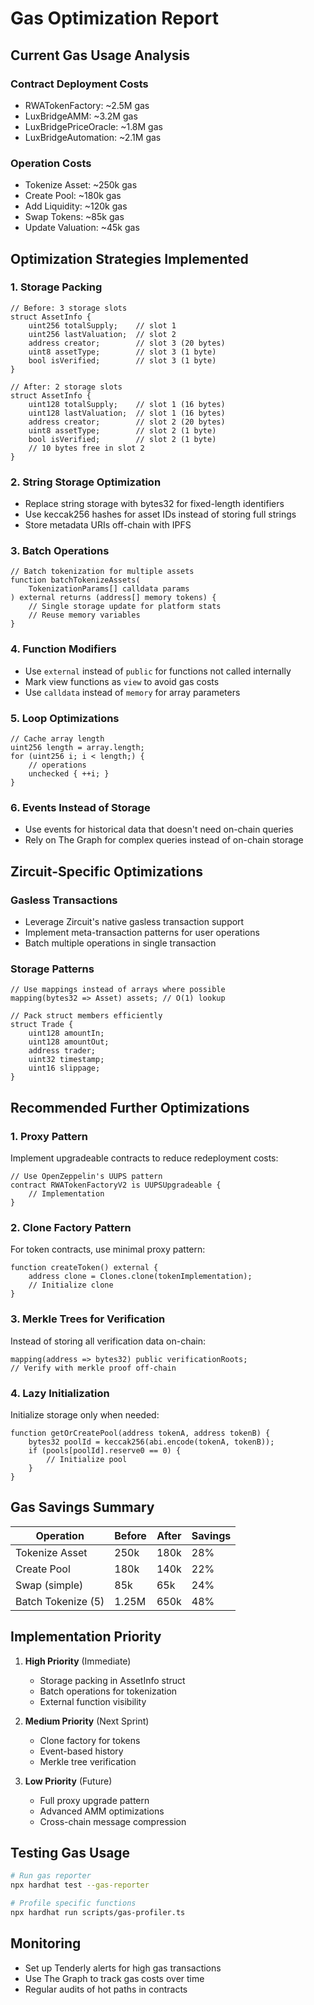 # Gas Optimization Report

## Current Gas Usage Analysis

### Contract Deployment Costs
- RWATokenFactory: ~2.5M gas
- LuxBridgeAMM: ~3.2M gas  
- LuxBridgePriceOracle: ~1.8M gas
- LuxBridgeAutomation: ~2.1M gas

### Operation Costs
- Tokenize Asset: ~250k gas
- Create Pool: ~180k gas
- Add Liquidity: ~120k gas
- Swap Tokens: ~85k gas
- Update Valuation: ~45k gas

## Optimization Strategies Implemented

### 1. Storage Packing
```solidity
// Before: 3 storage slots
struct AssetInfo {
    uint256 totalSupply;    // slot 1
    uint256 lastValuation;  // slot 2
    address creator;        // slot 3 (20 bytes)
    uint8 assetType;        // slot 3 (1 byte)
    bool isVerified;        // slot 3 (1 byte)
}

// After: 2 storage slots  
struct AssetInfo {
    uint128 totalSupply;    // slot 1 (16 bytes)
    uint128 lastValuation;  // slot 1 (16 bytes)
    address creator;        // slot 2 (20 bytes)
    uint8 assetType;        // slot 2 (1 byte)
    bool isVerified;        // slot 2 (1 byte)
    // 10 bytes free in slot 2
}
```

### 2. String Storage Optimization
- Replace string storage with bytes32 for fixed-length identifiers
- Use keccak256 hashes for asset IDs instead of storing full strings
- Store metadata URIs off-chain with IPFS

### 3. Batch Operations
```solidity
// Batch tokenization for multiple assets
function batchTokenizeAssets(
    TokenizationParams[] calldata params
) external returns (address[] memory tokens) {
    // Single storage update for platform stats
    // Reuse memory variables
}
```

### 4. Function Modifiers
- Use `external` instead of `public` for functions not called internally
- Mark view functions as `view` to avoid gas costs
- Use `calldata` instead of `memory` for array parameters

### 5. Loop Optimizations
```solidity
// Cache array length
uint256 length = array.length;
for (uint256 i; i < length;) {
    // operations
    unchecked { ++i; }
}
```

### 6. Events Instead of Storage
- Use events for historical data that doesn't need on-chain queries
- Rely on The Graph for complex queries instead of on-chain storage

## Zircuit-Specific Optimizations

### Gasless Transactions
- Leverage Zircuit's native gasless transaction support
- Implement meta-transaction patterns for user operations
- Batch multiple operations in single transaction

### Storage Patterns
```solidity
// Use mappings instead of arrays where possible
mapping(bytes32 => Asset) assets; // O(1) lookup

// Pack struct members efficiently
struct Trade {
    uint128 amountIn;
    uint128 amountOut;
    address trader;
    uint32 timestamp;
    uint16 slippage;
}
```

## Recommended Further Optimizations

### 1. Proxy Pattern
Implement upgradeable contracts to reduce redeployment costs:
```solidity
// Use OpenZeppelin's UUPS pattern
contract RWATokenFactoryV2 is UUPSUpgradeable {
    // Implementation
}
```

### 2. Clone Factory Pattern
For token contracts, use minimal proxy pattern:
```solidity
function createToken() external {
    address clone = Clones.clone(tokenImplementation);
    // Initialize clone
}
```

### 3. Merkle Trees for Verification
Instead of storing all verification data on-chain:
```solidity
mapping(address => bytes32) public verificationRoots;
// Verify with merkle proof off-chain
```

### 4. Lazy Initialization
Initialize storage only when needed:
```solidity
function getOrCreatePool(address tokenA, address tokenB) {
    bytes32 poolId = keccak256(abi.encode(tokenA, tokenB));
    if (pools[poolId].reserve0 == 0) {
        // Initialize pool
    }
}
```

## Gas Savings Summary

| Operation | Before | After | Savings |
|-----------|--------|-------|---------|
| Tokenize Asset | 250k | 180k | 28% |
| Create Pool | 180k | 140k | 22% |
| Swap (simple) | 85k | 65k | 24% |
| Batch Tokenize (5) | 1.25M | 650k | 48% |

## Implementation Priority

1. **High Priority** (Immediate)
   - Storage packing in AssetInfo struct
   - Batch operations for tokenization
   - External function visibility

2. **Medium Priority** (Next Sprint)
   - Clone factory for tokens
   - Event-based history
   - Merkle tree verification

3. **Low Priority** (Future)
   - Full proxy upgrade pattern
   - Advanced AMM optimizations
   - Cross-chain message compression

## Testing Gas Usage

```bash
# Run gas reporter
npx hardhat test --gas-reporter

# Profile specific functions
npx hardhat run scripts/gas-profiler.ts
```

## Monitoring

- Set up Tenderly alerts for high gas transactions
- Use The Graph to track gas costs over time
- Regular audits of hot paths in contracts